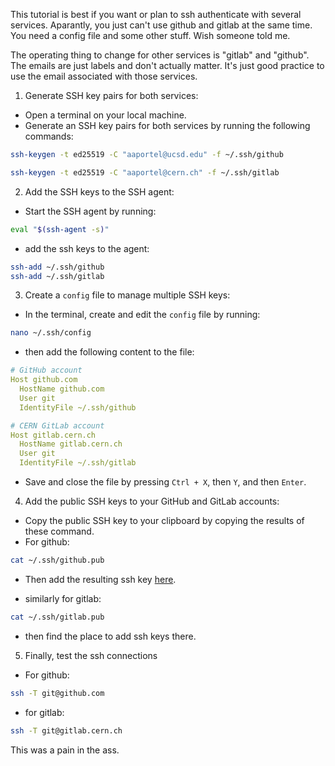 This tutorial is best if you want or plan to ssh authenticate with several services. Aparantly, you just can't use github and gitlab at the same time. You need a config file and some other stuff. Wish someone told me.

The operating thing to change for other services is "gitlab" and "github". The emails are just labels and don't actually matter. It's just good practice to use the email associated with those services.

1. Generate SSH key pairs for both services:

-   Open a terminal on your local machine.
-   Generate an SSH key pairs for both services by running the following commands:
```bash
ssh-keygen -t ed25519 -C "aaportel@ucsd.edu" -f ~/.ssh/github
```

```bash
ssh-keygen -t ed25519 -C "aaportel@cern.ch" -f ~/.ssh/gitlab
```

2. Add the SSH keys to the SSH agent:

* Start the SSH agent by running:
```bash
eval "$(ssh-agent -s)"
```

* add the ssh keys to the agent:
```bash
ssh-add ~/.ssh/github
ssh-add ~/.ssh/gitlab
```

3. Create a `config` file to manage multiple SSH keys:

-   In the terminal, create and edit the `config` file by running:
```bash
nano ~/.ssh/config
```

* then add the following content to the file:
```yaml
# GitHub account
Host github.com
  HostName github.com
  User git
  IdentityFile ~/.ssh/github

# CERN GitLab account
Host gitlab.cern.ch
  HostName gitlab.cern.ch
  User git
  IdentityFile ~/.ssh/gitlab
```

* Save and close the file by pressing `Ctrl + X`, then `Y`, and then `Enter`.

4. Add the public SSH keys to your GitHub and GitLab accounts:
-   Copy the public SSH key to your clipboard by copying the results of these command.
- For github:
```bash
cat ~/.ssh/github.pub
```

* Then add the resulting ssh key [here](https://github.com/settings/ssh/new).

* similarly for gitlab:
```bash
cat ~/.ssh/gitlab.pub
```
* then find the place to add ssh keys there.

5. Finally, test the ssh connections
* For github:
```bash
ssh -T git@github.com
```

* for gitlab:
```bash
ssh -T git@gitlab.cern.ch
```

This was a pain in the ass.